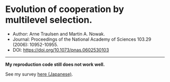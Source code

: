# Evolution of cooperation by multilevel selection.

- Author: Arne Traulsen and Martin A. Nowak.
- Journal: Proceedings of the National Academy of Sciences 103.29 (2006): 10952-10955.
- DOI: https://doi.org/10.1073/pnas.0602530103
---
**My reproduction code still does not work well.**

See my survey [here (Japanese)](https://github.com/mas178/social-simulation/wiki/Traulsen2006).

